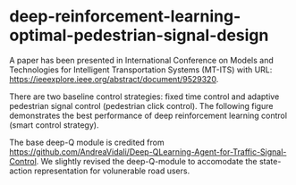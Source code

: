 # deep-reinforcement-learning-optimal-pedestrian-signal-design
A paper has been presented in International Conference on Models and Technologies for Intelligent Transportation Systems (MT-ITS) with URL: https://ieeexplore.ieee.org/abstract/document/9529320.

There are two baseline control strategies: fixed time control and adaptive pedestrian signal control (pedestrian click control). The following figure demonstrates the best performance of deep reinforcement learning control (smart control strategy).


The base deep-Q module is credited from https://github.com/AndreaVidali/Deep-QLearning-Agent-for-Traffic-Signal-Control. We slightly revised the deep-Q-module to accomodate the state-action representation for volunerable road users.
